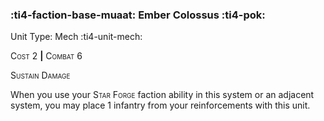 ### :ti4-faction-base-muaat: **Ember Colossus** :ti4-pok:

Unit Type: Mech :ti4-unit-mech:

<span style="font-variant:small-caps;">Cost</span> 2 __|__ <span style="font-variant:small-caps;">Combat</span> 6

<span style="font-variant:small-caps;">Sustain Damage</span>

When you use your <span style="font-variant:small-caps;">Star Forge</span> faction ability in this system or an adjacent system, you may place 1 infantry from your reinforcements with this unit.
